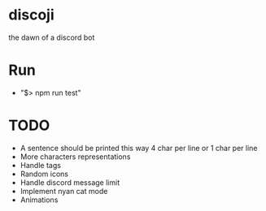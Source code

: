 # discoji
the dawn of a discord bot

# Run
* "$> npm run test"

# TODO
* A sentence should be printed this way 4 char per line or 1 char per line
* More characters representations
* Handle tags
* Random icons
* Handle discord message limit
* Implement nyan cat mode
* Animations
